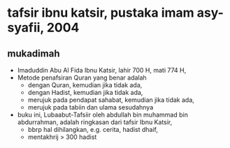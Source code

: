 # tafsir ibnu katsir, pustaka imam asy-syafii, 2004

## mukadimah
* Imaduddin Abu Al Fida Ibnu Katsir,
  lahir 700 H, mati 774 H,
* Metode penafsiran Quran yang benar adalah
  * dengan  Quran, kemudian jika tidak ada,
  * dengan Hadist, kemudian jika tidak ada,
  * merujuk pada pendapat sahabat, kemudian jika tidak ada,
  * merujuk pada tabiin dan ulama sesudahnya
* buku ini, Lubaabut-Tafsiir oleh abdullah bin muhammad bin abdurrahman,
  adalah ringkasan dari tafsir Ibnu Katsir,
  * bbrp hal dihilangkan, e.g. cerita, hadist dhaif,
  * mentakhrij > 300 hadist
